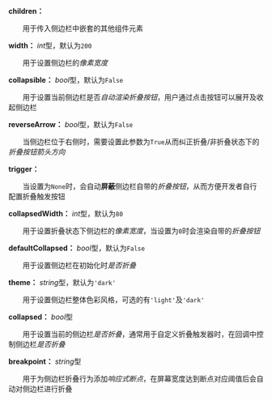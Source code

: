 **children：**

　　用于传入侧边栏中嵌套的其他组件元素

**width：** *int*型，默认为`200`

　　用于设置侧边栏的*像素宽度*

**collapsible：** *bool*型，默认为`False`

　　用于设置当前侧边栏是否*自动渲染折叠按钮*，用户通过点击按钮可以展开及收起侧边栏

**reverseArrow：** *bool*型，默认为`False`

　　当侧边栏位于右侧时，需要设置此参数为`True`从而纠正折叠/非折叠状态下的*折叠按钮箭头方向*

**trigger：**

　　当设置为`None`时，会自动**屏蔽**侧边栏自带的*折叠按钮*，从而方便开发者自行配置折叠触发按钮

**collapsedWidth：** *int*型，默认为`80`

　　用于设置折叠状态下侧边栏的*像素宽度*，当设置为`0`时会渲染自带的*折叠按钮*

**defaultCollapsed：** *bool*型，默认为`False`

　　用于设置侧边栏在初始化时*是否折叠*

**theme：** *string*型，默认为`'dark'`

　　用于设置侧边栏整体色彩风格，可选的有`'light'`及`'dark'`

**collapsed：** *bool*型

　　用于设置当前的侧边栏*是否折叠*，通常用于自定义折叠触发器时，在回调中控制侧边栏*是否折叠*

**breakpoint：** *string*型

　　用于为侧边栏折叠行为添加*响应式断点*，在屏幕宽度达到断点对应阈值后会自动对侧边栏进行折叠

